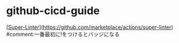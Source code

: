 # github-cicd-guide

[[Super-Linter](https://github.com/KazutoshiMasaki/github-cicd-guide/actions/workflows/super-linter.yml/badge.svg)](https://github.com/marketplace/actions/super-linter)
#comment:一番最初に!をつけるとバッジになる
